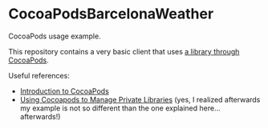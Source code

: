 CocoaPodsBarcelonaWeather
=========================

CocoaPods usage example.

This repository contains a very basic client that uses [a library through CocoaPods](https://github.com/jgimenez/CocoaPodsWeatherLibrary).

Useful references:

 * [Introduction to CocoaPods](http://www.raywenderlich.com/12139/introduction-to-cocoapods)
 * [Using Cocoapods to Manage Private Libraries](http://blog.chariotsolutions.com/2012/07/using-cocoapods-to-manage-private.html) (yes, I realized afterwards my example is not so different than the one explained here... afterwards!)
